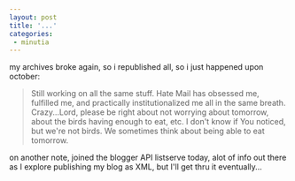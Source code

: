 ```yaml
---
layout: post
title: '...'
categories:
 - minutia
---
```


my archives broke again, so i republished all, so i just happened upon october: 

> Still working on all the same stuff. Hate Mail has obsessed me, fulfilled me, and practically institutionalized me all in the same breath. Crazy...Lord, please be right about not worrying about tomorrow, about the birds having enough to eat, etc. I don't know if You noticed, but we're not birds. We sometimes think about being able to eat tomorrow.

on another note, joined the blogger API listserve today, alot of info out there as I explore publishing my blog as XML, but I'll get thru it eventually...
